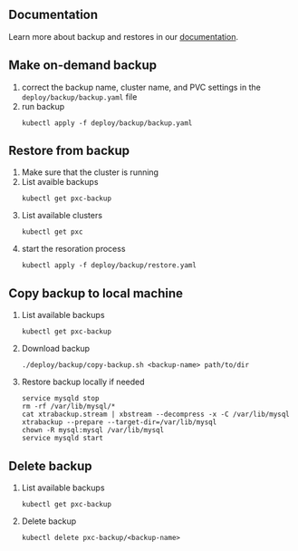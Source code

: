 ## Documentation
Learn more about backup and restores in our [documentation](https://www.percona.com/doc/kubernetes-operator-for-pxc/backups.html).

## Make on-demand backup
1. correct the backup name, cluster name, and PVC settings in the `deploy/backup/backup.yaml` file
2. run backup
   ```
   kubectl apply -f deploy/backup/backup.yaml
   ```
## Restore from backup
1. Make sure that the cluster is running
2. List avaible backups
   ```
   kubectl get pxc-backup
   ```
3. List available clusters
   ```
   kubectl get pxc
   ```
4. start the resoration process
   ```
   kubectl apply -f deploy/backup/restore.yaml
   ```
## Copy backup to local machine
1. List available backups
   ```
   kubectl get pxc-backup
   ```
2. Download backup
   ```
   ./deploy/backup/copy-backup.sh <backup-name> path/to/dir
   ```
3. Restore backup locally if needed
   ```
   service mysqld stop
   rm -rf /var/lib/mysql/*
   cat xtrabackup.stream | xbstream --decompress -x -C /var/lib/mysql
   xtrabackup --prepare --target-dir=/var/lib/mysql
   chown -R mysql:mysql /var/lib/mysql
   service mysqld start
   ```
## Delete backup
1. List available backups
   ```
   kubectl get pxc-backup
   ```
2. Delete backup
   ```
   kubectl delete pxc-backup/<backup-name>
   ```
